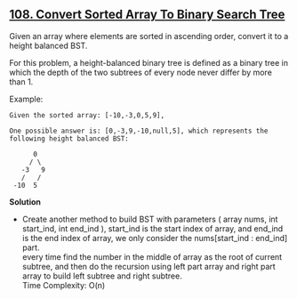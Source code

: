 ## [108. Convert Sorted Array To Binary Search Tree](https://leetcode.com/problems/convert-sorted-array-to-binary-search-tree/)  

Given an array where elements are sorted in ascending order, convert it to a height balanced BST.

For this problem, a height-balanced binary tree is defined as a binary tree in which the depth of the two subtrees of every node never differ by more than 1.

Example:
```
Given the sorted array: [-10,-3,0,5,9],

One possible answer is: [0,-3,9,-10,null,5], which represents the following height balanced BST:

      0
     / \
   -3   9
   /   /
 -10  5
```

**Solution**
* Create another method to build BST with parameters ( array nums, int start_ind, int end_ind ), start_ind is the start index of array, and end_ind is the end index of array, we only consider the nums[start_ind : end_ind] part.  
    every time find the number in the middle of array as the root of current subtree, and then do the recursion using left part array and right part array to build left subtree and right subtree.  
    Time Complexity: O(n)
